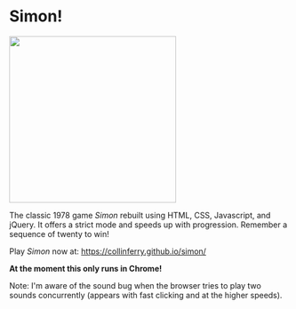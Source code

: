 # Simon!

<img src="http://retrothrifter.com/wp-content/uploads/2016/01/Simon-Says-1978-1-600x600.jpg" height="300" width="300">

The classic 1978 game <i>Simon</i> rebuilt using HTML, CSS, Javascript, and jQuery. It offers a strict mode and speeds up with progression. Remember a sequence of twenty to win!

Play <i>Simon</i> now at: https://collinferry.github.io/simon/

<strong>At the moment this only runs in Chrome!</strong>

Note: I'm aware of the sound bug when the browser tries to play two sounds concurrently (appears with fast clicking and at the higher speeds).

